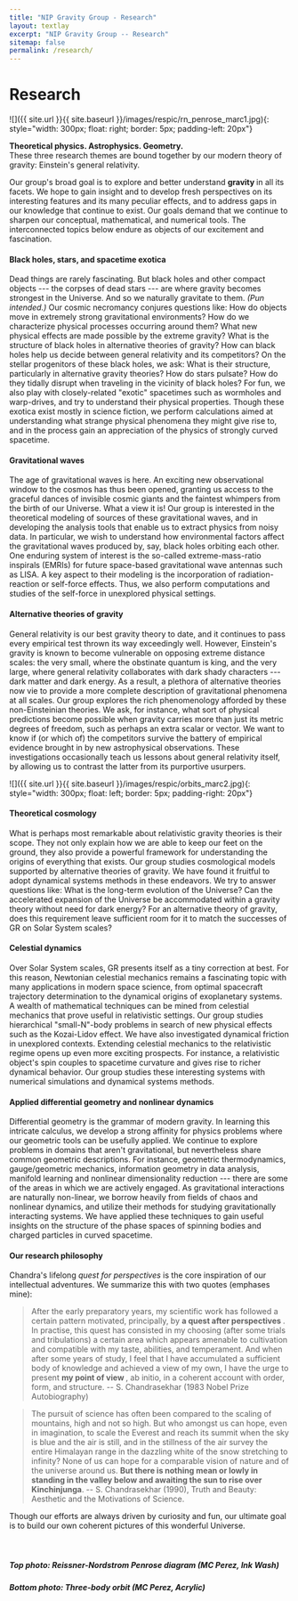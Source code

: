 ```yaml
---
title: "NIP Gravity Group - Research"
layout: textlay
excerpt: "NIP Gravity Group -- Research"
sitemap: false
permalink: /research/
---
```


# Research

![]({{ site.url }}{{ site.baseurl }}/images/respic/rn_penrose_marc1.jpg){: style="width: 300px; float: right; border: 5px; padding-left: 20px"}


<b> Theoretical physics. Astrophysics. Geometry.</b> <br> These three research themes are bound together by our modern theory of gravity: Einstein's general relativity.

Our group's broad goal is to explore and better understand <b> gravity </b> in all its facets. We hope to gain insight and to develop fresh perspectives on its interesting features and its many peculiar effects, and to address gaps in our knowledge that continue to exist. Our goals demand that we continue to sharpen our conceptual, mathematical, and numerical tools. The interconnected topics below endure as objects of our excitement and fascination. 

#### Black holes, stars, and spacetime exotica

Dead things are rarely fascinating. But black holes and other compact objects --- the corpses of dead stars --- are where gravity becomes strongest in the Universe. And so we naturally gravitate to them. <i> (Pun intended.) </i> Our cosmic necromancy conjures questions like: How do objects move in extremely strong gravitational environments? How do we characterize physical processes occurring around them? What new physical effects are made possible by the extreme gravity? What is the structure of black holes in alternative theories of gravity? How can black holes help us decide between general relativity and its competitors? On the stellar progenitors of these black holes, we ask: What is their structure, particularly in alternative gravity theories? How do stars pulsate? How do they tidally disrupt when traveling in the vicinity of black holes? For fun, we also play with closely-related "exotic" spacetimes such as wormholes and warp-drives, and try to understand their physical properties. Though these exotica exist mostly in science fiction, we perform calculations aimed at understanding what strange physical phenomena they might give rise to, and in the process gain an appreciation of the physics of strongly curved spacetime.  

#### Gravitational waves

The age of gravitational waves is here. An exciting new observational window to the cosmos has thus been opened, granting us access to the graceful dances of invisible cosmic giants and the faintest whimpers from the birth of our Universe. What a view it is! Our group is interested in the theoretical modeling of sources of these gravitational waves, and in developing the analysis tools that enable us to extract physics from noisy data. In particular, we wish to understand how environmental factors affect the gravitational waves produced by, say, black holes orbiting each other. One enduring system of interest is the so-called extreme-mass-ratio inspirals (EMRIs) for future space-based gravitational wave antennas such as LISA. A key aspect to their modeling is the incorporation of radiation-reaction or self-force effects. Thus, we also perform computations and studies of the self-force in unexplored physical settings. 

#### Alternative theories of gravity

General relativity is our best gravity theory to date, and it continues to pass every empirical test thrown its way exceedingly well. However, Einstein's gravity is known to become vulnerable on opposing extreme distance scales: the very small, where the obstinate quantum is king, and the very large, where general relativity collaborates with dark shady characters --- dark matter and dark energy. As a result, a plethora of alternative theories now vie to provide a more complete description of gravitational phenomena at all scales. Our group explores the rich phenomenology afforded by these non-Einsteinian theories. We ask, for instance, what sort of physical predictions become possible when gravity carries more than just its metric degrees of freedom, such as perhaps an extra scalar or vector. We want to know if (or which of) the competitors survive the battery of empirical evidence brought in by new astrophysical observations. These investigations occasionally teach us lessons about general relativity itself, by allowing us to contrast the latter from its purportive usurpers. 

![]({{ site.url }}{{ site.baseurl }}/images/respic/orbits_marc2.jpg){: style="width: 300px; float: left; border: 5px; padding-right: 20px"}

#### Theoretical cosmology

What is perhaps most remarkable about relativistic gravity theories is their scope. They not only explain how we are able to keep our feet on the ground, they also provide a powerful framework for understanding the origins of everything that exists. Our group studies cosmological models supported by alternative theories of gravity. We have found it fruitful to adopt dynamical systems methods in these endeavors. We try to answer questions like: What is the long-term evolution of the Universe? Can the accelerated expansion of the Universe be accommodated within a gravity theory without need for dark energy? For an alternative theory of gravity, does this requirement leave sufficient room for it to match the successes of GR on Solar System scales? 

#### Celestial dynamics

Over Solar System scales, GR presents itself as a tiny correction at best. For this reason, Newtonian celestial mechanics remains a fascinating topic with many applications in modern space science, from optimal spacecraft trajectory determination to the dynamical origins of exoplanetary systems. A wealth of mathematical techniques can be mined from celestial mechanics that prove useful in relativistic settings. Our group studies hierarchical "small-N"-body problems in search of new physical effects such as the Kozai-Lidov effect. We have also investigated dynamical friction in unexplored contexts. Extending celestial mechanics to the relativistic regime opens up even more exciting prospects. For instance, a relativistic object's spin couples to spacetime curvature and gives rise to richer dynamical behavior. Our group studies these interesting systems with numerical simulations and dynamical systems methods. 

#### Applied differential geometry and nonlinear dynamics

Differential geometry is the grammar of modern gravity. In learning this intricate calculus, we develop a strong affinity for physics problems where our geometric tools can be usefully applied. We continue to explore problems in domains that aren't gravitational, but nevertheless share common geometric descriptions. For instance, geometric thermodynamics, gauge/geometric mechanics, information geometry in data analysis, manifold learning and nonlinear dimensionality reduction --- there are some of the areas in which we are actively engaged. As gravitational interactions are naturally non-linear, we borrow heavily from fields of chaos and nonlinear dynamics, and utilize their methods for studying gravitationally interacting systems. We have applied these techniques to gain useful insights on the structure of the phase spaces of spinning bodies and charged particles in curved spacetime.  

#### Our research philosophy

Chandra's lifelong _quest for perspectives_ is the core inspiration of our intellectual adventures. We summarize this with two quotes (emphases mine):

> After the early preparatory years, my scientific work has followed a certain pattern motivated, principally, by <b> a quest after perspectives </b>. In practise, this quest has consisted in my choosing (after some trials and tribulations) a certain area which appears amenable to cultivation and compatible with my taste, abilities, and temperament. And when after some years of study, I feel that I have accumulated a sufficient body of knowledge and achieved a view of my own, I have the urge to present <b> my point of view </b>, ab initio, in a coherent account with order, form, and structure. -- S. Chandrasekhar (1983 Nobel Prize Autobiography)

> The pursuit of science has often been compared to the scaling of mountains, high and not so high. But who amongst us can hope, even in imagination, to scale the Everest and reach its summit when the sky is blue and the air is still, and in the stillness of the air survey the entire Himalayan range in the dazzling white of the snow stretching to infinity? None of us can hope for a comparable vision of nature and of the universe around us. <b> But there is nothing mean or lowly in standing in the valley below and awaiting the sun to rise over Kinchinjunga</b>. -- S. Chandrasekhar (1990), Truth and Beauty: Aesthetic and the Motivations of Science.

Though our efforts are always driven by curiosity and fun, our ultimate goal is to build our own coherent pictures of this wonderful Universe. 
<br>
<br>
<br>

##### _Top photo: Reissner-Nordstrom Penrose diagram (MC Perez, Ink Wash)_
##### _Bottom photo: Three-body orbit (MC Perez, Acrylic)_ 
